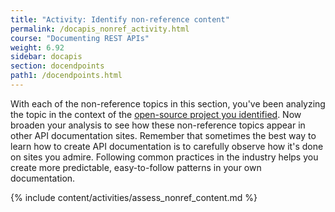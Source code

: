 ```yaml
---
title: "Activity: Identify non-reference content"
permalink: /docapis_nonref_activity.html
course: "Documenting REST APIs"
weight: 6.92
sidebar: docapis
section: docendpoints
path1: /docendpoints.html
---
```


With each of the non-reference topics in this section, you've been analyzing the topic in the context of the [open-source project you identified](docapis_find_open_source_project.html). Now broaden your analysis to see how these non-reference topics appear in other API documentation sites. Remember that sometimes the best way to learn how to create API documentation is to carefully observe how it's done on sites you admire. Following common practices in the industry helps you create more predictable, easy-to-follow patterns in your own documentation.

{% include content/activities/assess_nonref_content.md %}
